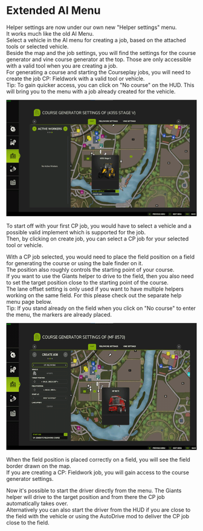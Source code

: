 # Extended AI Menu

  
Helper settings are now under our own new "Helper settings" menu.  
It works much like the old AI Menu.  
Select a vehicle in the AI menu for creating a job, based on the attached tools or selected vehicle.  
Beside the map and the job settings, you will find the settings for the course generator and vine course generator at the top. Those are only accessible with a valid tool when you are creating a job.  
For generating a course and starting the Courseplay jobs, you will need to create the job CP: Fieldwork with a valid tool or vehicle.  
Tip: To gain quicker access, you can click on "No course" on the HUD. This will bring you to the menu with a job already created for the vehicle.  

![Image](../assets/images/startjobmenuhelp_0_0_1024_895.png)

  
To start off with your first CP job, you would have to select a vehicle and a possible valid implement which is supported for the job.  
Then, by clicking on create job, you can select a CP job for your selected tool or vehicle.  

  
With a CP job selected, you would need to place the field position on a field for generating the course or using the bale finder on it.  
The position also roughly controls the starting point of your course.  
If you want to use the Giants helper to drive to the field, then you also need to set the target position close to the starting point of the course.  
The lane offset setting is only used if you want to have multiple helpers working on the same field. For this please check out the separate help menu page below.  
Tip: If you stand already on the field when you click on "No course" to enter the menu, the markers are already placed.  

![Image](../assets/images/readyjobmenuhelp_0_0_765_510.png)

  
When the field position is placed correctly on a field, you will see the field border drawn on the map.  
If you are creating a CP: Fieldwork job, you will gain access to the course generator settings.   

  
Now it's possible to start the driver directly from the menu. The Giants helper will drive to the target position and from there the CP job automatically takes over.  
Alternatively you can also start the driver from the HUD if you are close to the field with the vehicle or using the AutoDrive mod to deliver the CP job close to the field.  


